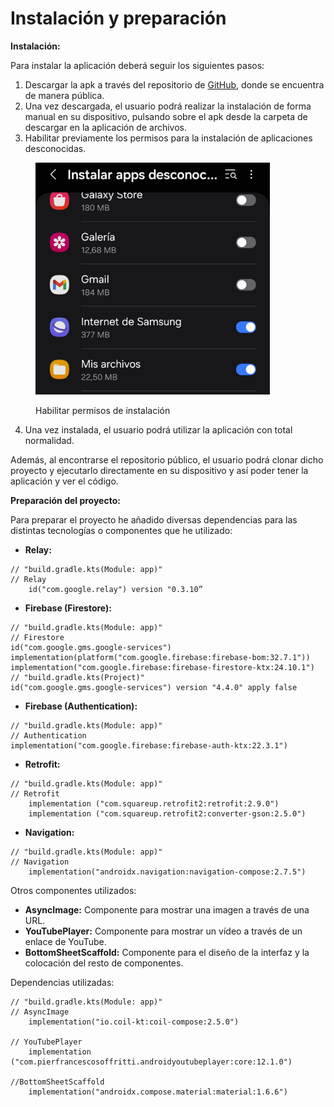 # Instalación y preparación

**Instalación:**

Para instalar la aplicación deberá seguir los siguientes pasos:&#x20;

1. Descargar la apk a través del repositorio de [GitHub](app/release/app-release.apk), donde se encuentra de manera pública.&#x20;
2. Una vez descargada, el usuario podrá realizar la instalación de forma manual en su dispositivo, pulsando sobre el apk desde la carpeta de descargar en la aplicación de archivos.&#x20;
3. Habilitar previamente los permisos para la instalación de aplicaciones desconocidas.&#x20;

<figure><img src=".gitbook/assets/Screenshot_20240605_101338_Settings.jpg" alt="" width="375"><figcaption><p>Habilitar permisos de instalación</p></figcaption></figure>

4. Una vez instalada, el usuario podrá utilizar la aplicación con total normalidad.

Además, al encontrarse el repositorio público, el usuario podrá clonar dicho proyecto y ejecutarlo directamente en su dispositivo y así poder tener la aplicación y ver el código.



**Preparación  del proyecto:**&#x20;

Para preparar el proyecto he añadido diversas dependencias para las distintas tecnologías o componentes que he utilizado:

* **Relay:**

```
// "build.gradle.kts(Module: app)"
// Relay 
    id("com.google.relay") version "0.3.10”
```

* **Firebase (Firestore):**

```
// "build.gradle.kts(Module: app)"
// Firestore
id("com.google.gms.google-services")
implementation(platform("com.google.firebase:firebase-bom:32.7.1"))
implementation("com.google.firebase:firebase-firestore-ktx:24.10.1")
// "build.gradle.kts(Project)"
id("com.google.gms.google-services") version "4.4.0" apply false
```

* **Firebase (Authentication):**

```
// "build.gradle.kts(Module: app)"
// Authentication
implementation("com.google.firebase:firebase-auth-ktx:22.3.1")
```

* **Retrofit:**&#x20;

```
// "build.gradle.kts(Module: app)"
// Retrofit
    implementation ("com.squareup.retrofit2:retrofit:2.9.0")
    implementation ("com.squareup.retrofit2:converter-gson:2.5.0")
```

* **Navigation:**

```
// "build.gradle.kts(Module: app)"
// Navigation
    implementation("androidx.navigation:navigation-compose:2.7.5")
```

Otros componentes utilizados:

* **AsyncImage:** Componente para mostrar una imagen a través de una URL.
* **YouTubePlayer:** Componente para mostrar un vídeo a través de un enlace de YouTube.
* **BottomSheetScaffold:** Componente para el diseño de la interfaz y la colocación del resto de componentes.

Dependencias utilizadas:

```
// "build.gradle.kts(Module: app)"
// AsyncImage
    implementation("io.coil-kt:coil-compose:2.5.0")
    
// YouTubePlayer
    implementation ("com.pierfrancescosoffritti.androidyoutubeplayer:core:12.1.0")
    
//BottomSheetScaffold
    implementation("androidx.compose.material:material:1.6.6")
```
